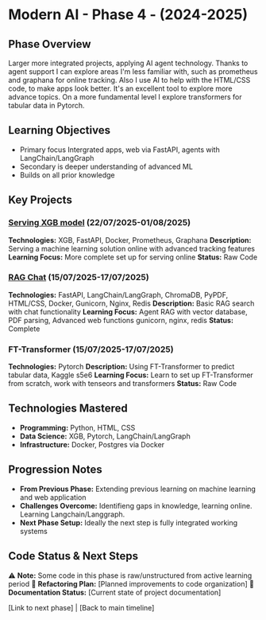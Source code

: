 # Modern AI - Phase 4 - (2024-2025)

## Phase Overview
Larger more integrated projects, applying AI agent technology. Thanks to agent support I can explore areas I'm less familiar with, such as prometheus and graphana for online tracking. Also I use AI to help with the HTML/CSS code, to make apps look better. It's an excellent tool to explore more advance topics. On a more fundamental level I explore transformers for tabular data in Pytorch. 

## Learning Objectives
- Primary focus Intergrated apps, web via FastAPI, agents with LangChain/LangGraph
- Secondary is deeper understanding of advanced ML
- Builds on all prior knowledge

## Key Projects

### [Serving XGB model](https://github.com/CJRockball/xgb_bu/tree/feature/deployment-stack) (22/07/2025-01/08/2025)
**Technologies:** XGB, FastAPI, Docker, Prometheus, Graphana
**Description:** Serving a machine learning solution online with advanced tracking features
**Learning Focus:** More complete set up for serving online
**Status:** Raw Code

### [RAG Chat](https://github.com/CJRockball/learning_journey/tree/main?tab=readme-ov-file) (15/07/2025-17/07/2025)
**Technologies:** FastAPI, LangChain/LangGraph, ChromaDB, PyPDF, HTML/CSS, Docker, Gunicorn, Nginx, Redis
**Description:** Basic RAG search with chat functionality
**Learning Focus:** Agent RAG with vector database, PDF parsing, Advanced web functions gunicorn, nginx, redis 
**Status:** Complete

### FT-Transformer (15/07/2025-17/07/2025)
**Technologies:** Pytorch
**Description:** Using FT-Transformer to predict tabular data, Kaggle s5e6
**Learning Focus:** Learn to set up FT-Transformer from scratch, work with tenseors and transformers 
**Status:** Raw Code


## Technologies Mastered
- **Programming:** Python, HTML, CSS
- **Data Science:** XGB, Pytorch, LangChain/LangGraph
- **Infrastructure:** Docker, Postgres via Docker

## Progression Notes
- **From Previous Phase:** Extending previous learning on machine learning and web application
- **Challenges Overcome:** Identifieng gaps in knowledge, learning online. Learning Langchain/Langgraph.
- **Next Phase Setup:** Ideally the next step is fully integrated working systems

## Code Status & Next Steps
⚠️ **Note:** Some code in this phase is raw/unstructured from active learning period
🔄 **Refactoring Plan:** [Planned improvements to code organization]
📝 **Documentation Status:** [Current state of project documentation]

[Link to next phase] | [Back to main timeline]



